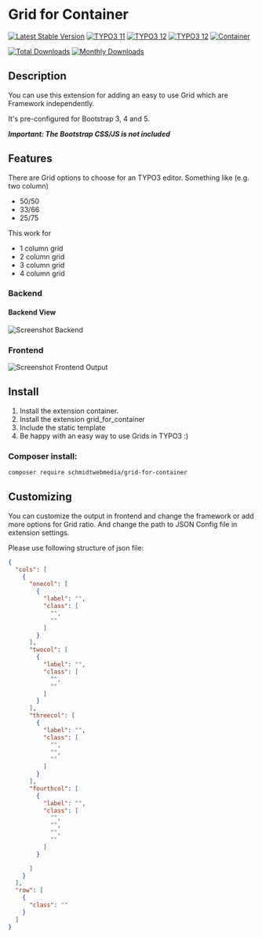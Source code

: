 # Grid for Container

[![Latest Stable Version](https://poser.pugx.org/schmidtwebmedia/grid-for-container/d/total.svg?style=flat-square)](https://extensions.typo3.org/extension/grid_for_container)
[![TYPO3 11](https://img.shields.io/badge/TYPO3-11-orange.svg?style=flat-square&logo=typo3&labelColor=292929&color=ff8700)](https://get.typo3.org/version/11)
[![TYPO3 12](https://img.shields.io/badge/TYPO3-12-orange.svg?style=flat-square&logo=typo3&labelColor=292929&color=ff8700)](https://get.typo3.org/version/12)
[![TYPO3 12](https://img.shields.io/badge/TYPO3-13-orange.svg?style=flat-square&logo=typo3&labelColor=292929&color=ff8700)](https://get.typo3.org/version/13)
[![Container](https://img.shields.io/badge/Container-^3-green)](https://extensions.typo3.org/extension/container)

[![Total Downloads](https://poser.pugx.org/schmidtwebmedia/grid-for-container/d/total.svg?style=flat-square)](https://packagist.org/packages/schmidtwebmedia/grid-for-container)
[![Monthly Downloads](https://poser.pugx.org/schmidtwebmedia/grid-for-container/d/monthly?style=flat-square)](https://packagist.org/packages/schmidtwebmedia/grid-for-container)

## Description

You can use this extension for adding an easy to use Grid which are Framework independently.

It's pre-configured for Bootstrap 3, 4 and 5.

***Important: The Bootstrap CSS/JS is not included***

## Features

There are Grid options to choose for an TYPO3 editor. Something like (e.g. two column)
* 50/50
* 33/66
* 25/75

This work for
* 1 column grid
* 2 column grid
* 3 column grid
* 4 column grid

### Backend

#### Backend View

![Screenshot Backend](https://abload.de/img/backendlfkat.png)

### Frontend
![Screenshot Frontend Output](https://abload.de/img/frontendo3jif.png)

## Install

1) Install the extension container.
2) Install the extension grid_for_container
3) Include the static template
4) Be happy with an easy way to use Grids in TYPO3 :)

### Composer install:
```bash
composer require schmidtwebmedia/grid-for-container
```

## Customizing

You can customize the output in frontend and change the framework or add more options for Grid ratio.
And change the path to JSON Config file in extension settings.

Please use following structure of json file:


```json
{
  "cols": [
    {
      "onecol": [
        {
          "label": "",
          "class": [
            "",
            ""
          ]
        }
      ],
      "twocol": [
        {
          "label": "",
          "class": [
            "",
            ""
          ]
        }
      ],
      "threecol": [
        {
          "label": "",
          "class": [
            "",
            "",
            ""
          ]
        }
      ],
      "fourthcol": [
        {
          "label": "",
          "class": [
            "",
            "",
            "",
            ""
          ]
        }

      ]
    }
  ],
  "row": [
    {
      "class": ""
    }
  ]
}
```
